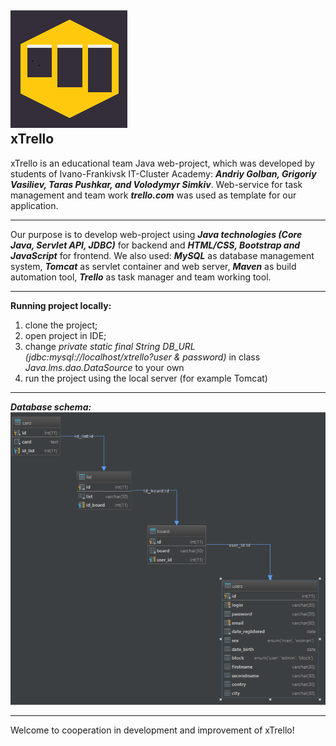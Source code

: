 ![alt text](https://github.com/Strixik/xtrellowebproject/blob/vova_logger/src/main/webapp/WEB-INF/img/xLogo.png)
<br>
**xTrello**
---

xTrello is an educational team Java web-project, which was developed by students of Ivano-Frankivsk IT-Cluster Academy:
**_Andriy Golban, Grigoriy Vasiliev, Taras Pushkar, and Volodymyr Simkiv_**. Web-service for task management and team work **_trello.com_** was used as template for our application.
***

Our purpose is to develop web-project using **_Java technologies (Core Java, Servlet API, JDBC)_** for backend and **_HTML/CSS, Bootstrap and JavaScript_** for frontend.
We also used: 
**_MySQL_** as database management system,
**_Tomcat_** as servlet container and web server,
**_Maven_** as build automation tool,
**_Trello_** as task manager and team working tool.
***
**Running project locally:**
1) clone the project;
2) open project in IDE;
3) change _private static final String DB_URL (jdbc:mysql://localhost/xtrello?user & password)_ in class _Java.lms.dao.DataSource_ to your own
4) run the project using the local server (for example Tomcat)
***
**_Database schema:_**
<br>
![alt text](https://github.com/Strixik/xtrellowebproject/blob/vova_logger/src/main/webapp/WEB-INF/img/db_schema.png)
***
Welcome to cooperation in development and improvement of xTrello!
